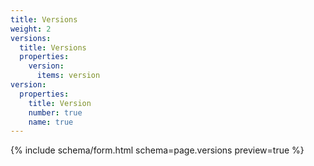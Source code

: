 ```yaml
---
title: Versions
weight: 2
versions:
  title: Versions
  properties:
    version:
      items: version
version:
  properties:
    title: Version
    number: true
    name: true
---
```


{% include schema/form.html schema=page.versions preview=true %}
